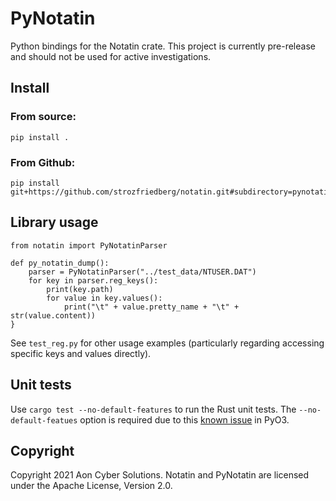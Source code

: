 # PyNotatin
Python bindings for the Notatin crate. This project is currently pre-release and should not be used for active investigations.

## Install
### From source:

```
pip install .
```

### From Github:
```
pip install git+https://github.com/strozfriedberg/notatin.git#subdirectory=pynotatin
```

## Library usage
```python,no_run
from notatin import PyNotatinParser

def py_notatin_dump():
    parser = PyNotatinParser("../test_data/NTUSER.DAT")
    for key in parser.reg_keys():
        print(key.path)
        for value in key.values():
            print("\t" + value.pretty_name + "\t" + str(value.content))
}
```
See `test_reg.py` for other usage examples (particularly regarding accessing specific keys and values directly).

## Unit tests
Use `cargo test --no-default-features` to run the Rust unit tests. The `--no-default-featues` option is required due to this [known issue](https://pyo3.rs/v0.13.2/faq.html#i-cant-run-cargo-test-im-having-linker-issues-like-symbol-not-found-or-undefined-reference-to-_pyexc_systemerror) in PyO3.

## Copyright
Copyright 2021 Aon Cyber Solutions. Notatin and PyNotatin are licensed under the Apache License, Version 2.0.

